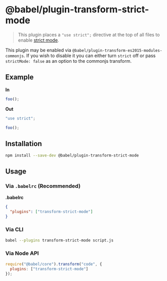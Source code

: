 # @babel/plugin-transform-strict-mode

> This plugin places a `"use strict";` directive at the top of all files to enable [strict mode](https://developer.mozilla.org/en-US/docs/Web/JavaScript/Reference/Strict_mode).

This plugin may be enabled via `@babel/plugin-transform-es2015-modules-commonjs`.
If you wish to disable it you can either turn `strict` off or pass
`strictMode: false` as an option to the commonjs transform.

## Example

**In**

```javascript
foo();
```

**Out**

```javascript
"use strict";

foo();
```

## Installation

```sh
npm install --save-dev @babel/plugin-transform-strict-mode
```

## Usage

### Via `.babelrc` (Recommended)

**.babelrc**


```json
{
  "plugins": ["transform-strict-mode"]
}
```


### Via CLI

```sh
babel --plugins transform-strict-mode script.js
```

### Via Node API

```javascript
require("@babel/core").transform("code", {
  plugins: ["transform-strict-mode"]
});
```
